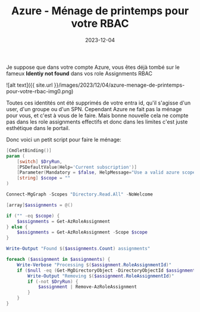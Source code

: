 ﻿---
layout: post
title: Azure - Ménage de printemps pour votre RBAC
date: 2023-12-04
categories: [ "Azure" ]
comments_id: 182 
---

Je suppose que dans votre compte Azure, vous êtes déjà tombé sur le fameux **Identiy not found** dans vos role Assignments RBAC

![alt text]({{ site.url }}/images/2023/12/04/azure-menage-de-printemps-pour-votre-rbac-img0.png)

Toutes ces identités ont été supprimés de votre entra id, qu'il s'agisse d'un user, d'un groupe ou d'un SPN. Cependant Azure ne fait pas la ménage pour vous, et c'est à vous de le faire. Mais bonne nouvelle cela ne compte pas dans les role assignments effectifs et donc dans les limites c'est juste esthétique dans le portail.

Donc voici un petit script pour faire le ménage:

```powershell
[CmdletBinding()]
param (
    [switch] $DryRun,
    [PSDefaultValue(Help='Current subscription')]
    [Parameter(Mandatory = $false, HelpMessage="Use a valid azure scope")]
    [string] $scope = ""        
)

Connect-MgGraph -Scopes "Directory.Read.All" -NoWelcome

[array]$assignments = @()

if ("" -eq $scope) {
    $assignments = Get-AzRoleAssignment
} else {
    $assignments = Get-AzRoleAssignment -Scope $scope
}

Write-Output "Found $($assignments.Count) assignments"

foreach ($assignment in $assignments) {
    Write-Verbose "Processing $($assignment.RoleAssignmentId)"
    if ($null -eq (Get-MgDirectoryObject -DirectoryObjectId $assignment.ObjectId -ErrorAction SilentlyContinue)) {
        Write-Output "Removing $($assignment.RoleAssignmentId)"
        if (-not $DryRun) {
            $assignment | Remove-AzRoleAssignment
        }
    }
}

```
